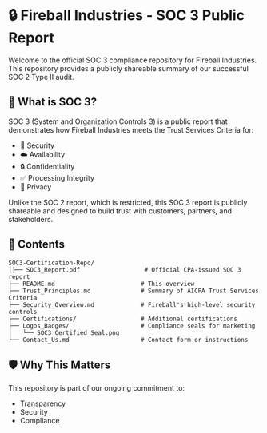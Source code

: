 # 🔒 Fireball Industries - SOC 3 Public Report

Welcome to the official SOC 3 compliance repository for Fireball Industries. This repository provides a publicly shareable summary of our successful SOC 2 Type II audit.

## 📄 What is SOC 3?

SOC 3 (System and Organization Controls 3) is a public report that demonstrates how Fireball Industries meets the Trust Services Criteria for:

- 🔐 Security
- ☁️ Availability
- 🔒 Confidentiality
- ✅ Processing Integrity
- 👤 Privacy

Unlike the SOC 2 report, which is restricted, this SOC 3 report is publicly shareable and designed to build trust with customers, partners, and stakeholders.

## 📂 Contents

```plaintext
SOC3-Certification-Repo/
│├── SOC3_Report.pdf                  # Official CPA-issued SOC 3 report
├── README.md                        # This overview
├── Trust_Principles.md              # Summary of AICPA Trust Services Criteria
├── Security_Overview.md             # Fireball's high-level security controls
├── Certifications/                  # Additional certifications
├── Logos_Badges/                    # Compliance seals for marketing
│   └── SOC3_Certified_Seal.png
└── Contact_Us.md                    # Contact form or instructions
```
## 🛡 Why This Matters

This repository is part of our ongoing commitment to:
- Transparency
- Security
- Compliance
